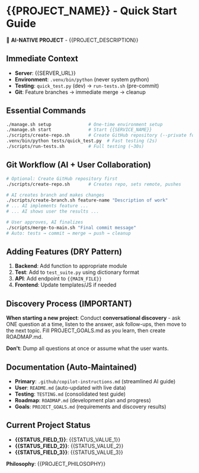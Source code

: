 # {{PROJECT_NAME}} - Quick Start Guide

🤖 **AI-NATIVE PROJECT** - {{PROJECT_DESCRIPTION}}

## Immediate Context

- **Server**: {{SERVER_URL}}
- **Environment**: `.venv/bin/python` (never system python)
- **Testing**: `quick_test.py` (dev) → `run-tests.sh` (pre-commit)
- **Git**: Feature branches → immediate merge → cleanup

## Essential Commands

```bash
./manage.sh setup              # One-time environment setup
./manage.sh start              # Start {{SERVICE_NAME}}
./scripts/create-repo.sh       # Create GitHub repository (--private for private)
.venv/bin/python tests/quick_test.py  # Fast testing (2s)
./scripts/run-tests.sh         # Full testing (~30s)
```

## Git Workflow (AI + User Collaboration)

```bash
# Optional: Create GitHub repository first
./scripts/create-repo.sh       # Creates repo, sets remote, pushes

# AI creates branch and makes changes
./scripts/create-branch.sh feature-name "Description of work"
# ... AI implements feature ...
# ... AI shows user the results ...

# User approves, AI finalizes
./scripts/merge-to-main.sh "Final commit message"
# Auto: tests → commit → merge → push → cleanup
```

## Adding Features (DRY Pattern)

1. **Backend**: Add function to appropriate module
2. **Test**: Add to `test_suite.py` using dictionary format
3. **API**: Add endpoint to `{{MAIN_FILE}}`
4. **Frontend**: Update templates/JS if needed

## Discovery Process (IMPORTANT)

**When starting a new project**: Conduct **conversational discovery** - ask ONE question at a time, listen to the answer, ask follow-ups, then move to the next topic. Fill PROJECT_GOALS.md as you learn, then create ROADMAP.md.

**Don't**: Dump all questions at once or assume what the user wants.

## Documentation (Auto-Maintained)

- **Primary**: `.github/copilot-instructions.md` (streamlined AI guide)
- **User**: `README.md` (auto-updated with live data)
- **Testing**: `TESTING.md` (consolidated test guide)
- **Roadmap**: `ROADMAP.md` (development plan and progress)
- **Goals**: `PROJECT_GOALS.md` (requirements and discovery results)

## Current Project Status

- **{{STATUS_FIELD_1}}**: {{STATUS_VALUE_1}}
- **{{STATUS_FIELD_2}}**: {{STATUS_VALUE_2}}
- **{{STATUS_FIELD_3}}**: {{STATUS_VALUE_3}}

**Philosophy**: {{PROJECT_PHILOSOPHY}}
